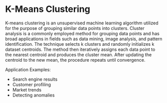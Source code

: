 # K-Means Clustering
K-means clustering is an unsupervised machine learning algorithm utilized for the purpose of grouping similar data points into clusters. Cluster analysis is a commonly employed method for grouping data points and has broad applications in fields such as data mining, image analysis, and pattern identification. The technique selects k clusters and randomly initializes k dataset centroids. The method then iteratively assigns each data point to the nearest centroid and produces the cluster mean. After updating the centroid to the new mean, the procedure repeats until convergence.

Application Examples:
* Search engine results
* Customer profiling
* Market trends
* Detecting anomalies
